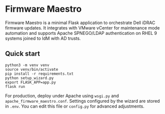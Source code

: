 # Firmware Maestro

Firmware Maestro is a minimal Flask application to orchestrate Dell iDRAC firmware updates.
It integrates with VMware vCenter for maintenance mode automation and supports Apache
SPNEGO/LDAP authentication on RHEL 9 systems joined to IdM with AD trusts.

## Quick start

```
python3 -m venv venv
source venv/bin/activate
pip install -r requirements.txt
python setup_wizard.py
export FLASK_APP=app.py
flask run
```

For production, deploy under Apache using `wsgi.py` and `apache_firmware_maestro.conf`.
Settings configured by the wizard are stored in `.env`. You can edit
this file or `config.py` for advanced adjustments.
